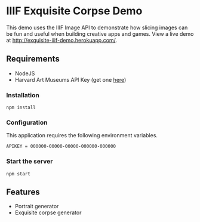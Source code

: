 # IIIF Exquisite Corpse Demo

This demo uses the IIIF Image API to demonstrate how slicing images can be fun and useful when building creative apps and games. View a live demo at http://exquisite-iiif-demo.herokuapp.com/.

## Requirements

* NodeJS
* Harvard Art Museums API Key (get one [here](http://www.harvardartmuseums.org/collections/api))

### Installation
```
npm install 
```

### Configuration

This application requires the following environment variables.  

```
APIKEY = 000000-00000-00000-000000-000000
```

### Start the server
```
npm start
```

## Features

  * Portrait generator
  * Exquisite corpse generator
